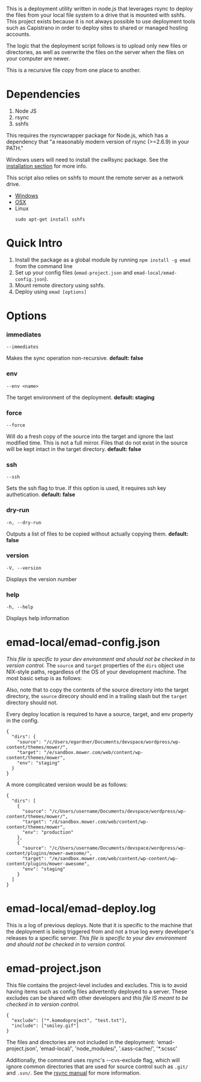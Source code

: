 This is a deployment utility written in node.js that leverages rsync to deploy the files
from your local file system to a drive that is mounted with sshfs. This project exists
because it is not always possible to use deployment tools such as Capistrano in order
to deploy sites to shared or managed hosting accounts. 

The logic that the deployment script follows is to upload only new files or directories,
as well as overwrite the files on the server when the files on your computer are newer.

This is a recursive file copy from one place to another.

# Dependencies
1. Node JS
2. rsync
3. sshfs

This requires the rsyncwrapper package for Node.js, which has a dependency that
"a reasonably modern version of rsync (>=2.6.9) in your PATH."

Windows users will need to install the cwRsync package. See the
[installation section](http://www.rsync.net/resources/howto/windows_rsync.html) for more info.

This script also relies on sshfs to mount the remote server as a network drive.
* [Windows](https://code.google.com/p/win-sshfs/)
* [OSX](http://osxfuse.github.io/)
* Linux
  ```
  sudo apt-get install sshfs
  ```

# Quick Intro
1. Install the package as a global module by running `npm install -g emad` from the command line
2. Set up your config files (`emad-project.json` and `emad-local/emad-config.json`). 
3. Mount remote directory using sshfs. 
4. Deploy using `emad [options]`

# Options

### immediates
```
--immediates
```
Makes the sync operation non-recursive. __default: false__

### env
```
--env <name>
```
The target environment of the deployment. __default: staging__

### force
```
--force
```
Will do a fresh copy of the source into the target and ignore the last modified time.
This is not a full mirror. Files that do not exist in the source will be kept intact in
the target directory. __default: false__

### ssh
```
--ssh
```
Sets the ssh flag to true. If this option is used, it requires ssh key authetication. __default: false__

### dry-run
```
-n, --dry-run
```
Outputs a list of files to be copied without actually copying them. __default: false__

### version
```
-V, --version
```
Displays the version number

### help
```
-h, --help
```
Displays help information

# emad-local/emad-config.json
_This file is specific to your dev environment and should not be checked in to version control._
The `source` and `target` properties of the `dirs` object use NIX-style paths, regardless of
the OS of your development machine. The most basic setup is as follows:

Also, note that to copy the contents of the source directory into the target directory, the
`source` direcory should end in a trailing slash but the `target` directory should not.

Every deploy location is required to have a source, target, and env property in the config.

```
{
  "dirs": {
    "source": "/c/Users/egardner/Documents/devspace/wordpress/wp-content/themes/mower/",
    "target": "/e/sandbox.mower.com/web/content/wp-content/themes/mower",
    "env": "staging"
  }
}
```

A more complicated version would be as follows: 
```
{
  "dirs": [
    {
      "source": "/c/Users/username/Documents/devspace/wordpress/wp-content/themes/mower/",
      "target": "/d/sandbox.mower.com/web/content/wp-content/themes/mower",
      "env": "production"
    },
    {
      "source": "/c/Users/username/Documents/devspace/wordpress/wp-content/plugins/mower-awesome/",
      "target": "/e/sandbox.mower.com/web/content/wp-content/wp-content/plugins/mower-awesome",
      "env": "staging"
    }
  ]
}
```

# emad-local/emad-deploy.log
This is a log of previous deploys. Note that it is specific to the machine that the deployment
is being triggered from and not a true log every developer's releases to a specific server.
_This file is specific to your dev environment and should not be checked in to version control._

# emad-project.json
This file contains the project-level includes and excludes. This is to avoid having items
such as config files advertently deployed to a server. These excludes can be shared with
other developers and _this file IS meant to be checked in to version control._

```
{
  "exclude": ["*.komodoproject", "test.txt"],
  "include": ["smiley.gif"]
}
```
The files and directories are not included in the deployment:
'emad-project.json', 'emad-local/', 'node_modules/', '.sass-cache/', '*.scssc'

Additionally, the command uses rsync's --cvs-exclude flag, which will ignore common directories that
are used for source control such as `.git/` and `.svn/`.
See the [rsync manual](https://download.samba.org/pub/rsync/rsync.html) for more information.
